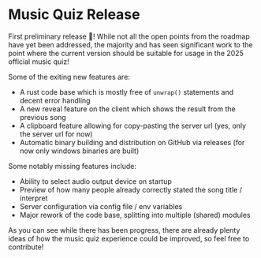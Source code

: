 # Music Quiz Release
First preliminary release :clap:! While not all the open points from the roadmap have yet been addressed, the majority and has seen significant work to the point
where the current version should be suitable for usage in the 2025 official music quiz!

Some of the exiting new features are:
 - A rust code base which is mostly free of `unwrap()` statements and decent error handling
 - A new reveal feature on the client which shows the result from the previous song
 - A clipboard feature allowing for copy-pasting the server url (yes, only the server url for now)
 - Automatic binary building and distribution on GitHub via releases (for now only windows binaries are built)

Some notably missing features include:
 - Ability to select audio output device on startup
 - Preview of how many people already correctly stated the song title / interpret
 - Server configuration via config file / env variables
 - Major rework of the code base, splitting into multiple (shared) modules

As you can see while there has been progress, there are already plenty ideas of how the music quiz experience could be improved, so feel free to contribute!